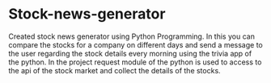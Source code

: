 # Stock-news-generator

Created stock news generator using Python Programming. In this you can compare the stocks for a company on different days and send a message to the user regarding the stock details every morning using the trivia app of the python. In the project request module of the python is used to access to the api of the stock market and collect the details of the stocks.
